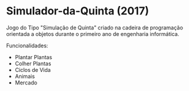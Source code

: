 # Simulador-da-Quinta (2017)

Jogo do Tipo "Simulação de Quinta" criado na cadeira de programação orientada a objetos durante o primeiro ano de engenharia informática.

Funcionalidades:
* Plantar Plantas
* Colher Plantas
* Ciclos de Vida
* Animais
* Mercado
